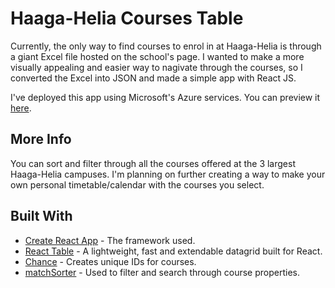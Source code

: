 # Haaga-Helia Courses Table

Currently, the only way to find courses to enrol in at Haaga-Helia is through a giant Excel file hosted on the school's page. I wanted to make a more visually appealing and easier way to nagivate through the courses, so I converted the Excel into JSON and made a simple app with React JS.

I've deployed this app using Microsoft's Azure services. You can preview it [here](http://hhcourses.oo.fi/).

## More Info

You can sort and filter through all the courses offered at the 3 largest Haaga-Helia campuses. I'm planning on further creating a way to make your own personal timetable/calendar with the courses you select.

## Built With

* [Create React App](https://github.com/facebookincubator/create-react-app) - The framework used.
* [React Table](https://react-table.js.org/#/story/readme) - A lightweight, fast and extendable datagrid built for React.
* [Chance](https://chancejs.com/) - Creates unique IDs for courses.
* [matchSorter](https://www.npmjs.com/package/match-sorter) - Used to filter and search through course properties.